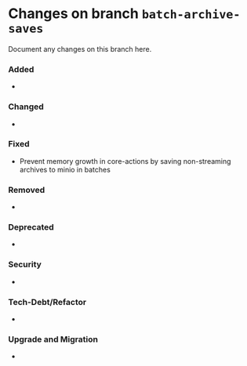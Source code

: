 # Changes on branch `batch-archive-saves`
Document any changes on this branch here.
### Added
- 

### Changed
- 

### Fixed
- Prevent memory growth in core-actions by saving non-streaming archives to minio in batches 

### Removed
- 

### Deprecated
- 

### Security
- 

### Tech-Debt/Refactor
- 

### Upgrade and Migration
- 
